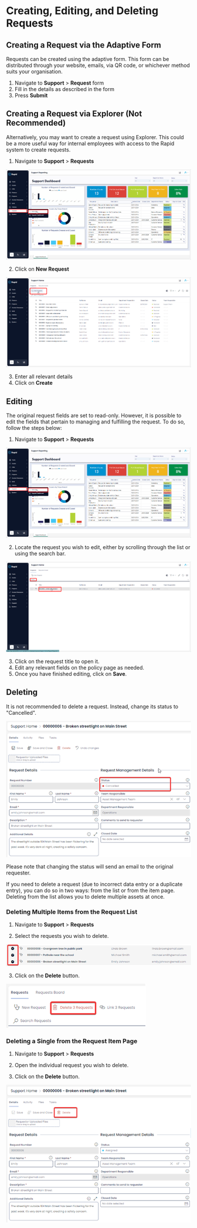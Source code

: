 # Creating, Editing, and Deleting Requests

## Creating a Request via the Adaptive Form
Requests can be created using the adaptive form. This form can be distributed through your website, emails, via QR code, or whichever method suits your organisation.
1.	Navigate to **Support** > **Request** form
2.	Fill in the details as described in the form
3.	Press **Submit**

## Creating a Request via Explorer (Not Recommended)
Alternatively, you may want to create a request using Explorer. This could be a more useful way for internal employees with access to the Rapid system to create requests. 
1.	Navigate to **Support** > **Requests**

![Alt text](Navigating_to_support.png)

2.	Click on **New Request**

![Alt text](<New Request.png>)

3.	Enter all relevant details
4.	Click on **Create**

## Editing
The original request fields are set to read-only. However, it is possible to edit the fields that pertain to managing and fulfilling the request. To do so, follow the steps below:
1.	Navigate to **Support** > **Requests**

![Alt text](Navigating_to_support.png)

2.	Locate the request you wish to edit, either by scrolling through the list or using the search bar.

![Alt text](<Find Request.png>)

3.	Click on the request title to open it.
4.	Edit any relevant fields on the policy page as needed.
5.	Once you have finished editing, click on **Save**.

## Deleting
It is not recommended to delete a request. Instead, change its status to "Cancelled".

![An image depicting how to change the status of a support request. Under "Request Management Details", there is a choice field titled "Status". The status of "Cancelled" can be selected from this field. Changing the status of a support request is usually preferable to deleting a support request.](changing_status_support_request.png)

Please note that changing the status will send an email to the original requester.

If you need to delete a request (due to incorrect data entry or a duplicate entry), you can do so in two ways: from the list or from the item page. Deleting from the list allows you to delete multiple assets at once.

### Deleting Multiple Items from the Request List
1.	Navigate to **Support** > **Requests**

2.	Select the requests you wish to delete.

![An image depicting how to select multiple support items. When you select multiple items, a tick appears beside the selected items.](select_multiple_support_items.png)

3.	Click on the **Delete** button.

![An image depicting how to delete multiple support items. After you have selected multiple items, the delete button will appear. The delete button is red, and has an icon of a trash can. If you have selected X requests to delete, the delete button will display the following text: "Delete X Requests".](delete_multiple_support_items.png)

### Deleting a Single from the Request Item Page
1.	Navigate to **Support** > **Requests**

2.	Open the individual request you wish to delete.

3.	Click on the **Delete** button.

![An image depicting how to delete a support item. When the support item is open, a red "Delete" button will be visible at the top of the support item's action bar. It is usually better to change the status of a Support Request to "cancelled", instead of deleting the support request.](delete_single_support_request.png)